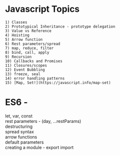 # Javascript Topics

    1) Classes
    2) Prototypical Inheritance - prototype delegation
    3) Value vs Reference
    4) Hoisting
    5) Arrow function
    6) Rest parameters/spread
    7) map, reduce, filter
    8) bind, call, apply
    9) Recursion
    10) Callbacks and Promises
    11) Closures/scopes
    12) Event Bubbling
    13) freeze, seal
    14) error handling patterns
    15) [Map, Set!](https://javascript.info/map-set)


# ES6 -

let, var, const <br>
rest parameters - (day, ...restParams) <br>
destructuring <br>
spread syntax <br>
arrow functions <br>
default parameters <br>
creating a module - export import <br>

